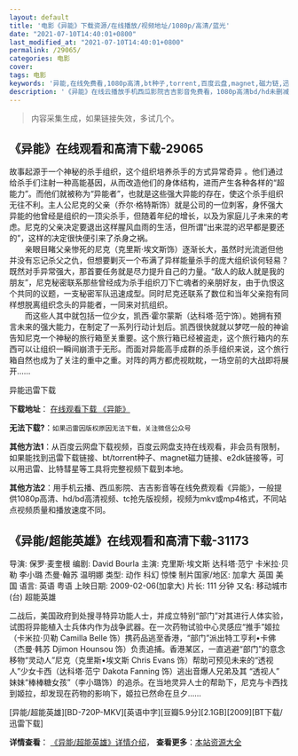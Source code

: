 ```yaml
---
layout: default
title: '电影《异能》下载资源/在线播放/视频地址/1080p/高清/蓝光'
date: "2021-07-10T14:40:01+0800"
last_modified_at: "2021-07-10T14:40:01+0800"
permalink: /29065/
categories: 电影
cover:
tags: 电影
keywords: '异能,在线免费看,1080p高清,bt种子,torrent,百度云盘,magnet,磁力链,迅雷下载资源'
description: '《异能》在线云播放手机西瓜影院吉吉影音免费看，1080p高清bd/hd未删减完整版和tc抢先枪版，mkv/mp4格式，附带bt/torrent种子、magnet/磁力链、百度云盘、网盘资源迅雷下载链接'
---
```


>内容采集生成，如果链接失效，多试几个。


## 《异能》在线观看和高清下载-29065

故事起源于一个神秘的杀手组织，这个组织培养杀手的方式异常奇异 。他们通过给杀手们注射一种高能基因，从而改造他们的身体结构，进而产生各种各样的“超能力&rdquo;。而他们就被称为&ldquo;异能者&rdquo;，也就是这些强大异能的存在，使这个杀手组织无往不利。主人公尼克的父亲（乔尔·格特斯饰）就是公司的一位刺客，身怀强大异能的他曾经是组织的一顶尖杀手，但随着年纪的增长，以及为家庭儿子未来的考虑。尼克的父亲决定要退出这样腥风血雨的生活，但所谓&ldquo;出来混的迟早都是要还的&rdquo;，这样的决定很快便引来了杀身之祸。<br />　　亲眼目睹父亲惨死的尼克（克里斯&middot;埃文斯饰）逐渐长大，虽然时光流逝但他并没有忘记杀父之仇，但想要剿灭一个布满了异样能量杀手的庞大组织谈何轻易？既然对手异常强大，那首要任务就是尽力提升自己的力量。&ldquo;敌人的敌人就是我的朋友&rdquo;，尼克秘密联系那些曾经成为杀手组织刀下亡魂者的亲朋好友，由于仇恨这个共同的议题，一支秘密军队迅速成型。同时尼克还联系了数位和当年父亲抱有同样想脱离组织念头的异能者，一同来对抗组织。<br />　　而这些人其中就包括一位少女，凯西·霍尔蒙斯（达科塔·范宁饰）。她拥有预言未来的强大能力，在制定了一系列行动计划后。凯西很快就就以梦呓一般的神谕告知尼克一个神秘的旅行箱至关重要。这个旅行箱已经被盗走，这个旅行箱内的东西可以让组织一瞬间崩溃于无形。而面对异能高手成群的杀手组织来说，这个旅行箱自然也成为了关注的重中之重。对阵的两方都虎视眈眈，一场空前的大战即将展开……


异能迅雷下载

**下载地址**： [在线观看下载 《异能》](https://www.993dy.com//vod-detail-id-19491.html) 


**无法下载?**：`如果迅雷因版权原因无法下载，关注微信公众号 `

**其他方法1**：从百度云网盘下载视频，百度云网盘支持在线观看，非会员有限制，如果能找到迅雷下载链接、bt/torrent种子、magnet磁力链接、e2dk链接等，可以用迅雷、比特彗星等工具将完整视频下载到本地。

**其他方法2**：用手机云播、西瓜影院、吉吉影音等在线免费观看《异能》，一般提供1080p高清、hd/bd高清视频、tc抢先版视频，视频为mkv或mp4格式，不同站点视频质量和播放速度不同。


## 《异能/超能英雄》在线观看和高清下载-31173

导演: 保罗·麦奎根 编剧: David Bourla 主演: 克里斯·埃文斯 达科塔·范宁 卡米拉·贝勒 李小璐 杰曼·翰苏 温明娜 类型: 动作 科幻 惊悚 制片国家/地区: 加拿大 英国 美国 语言: 英语 粤语 上映日期: 2009-02-06(加拿大) 片长: 111 分钟 又名: 移动城市(台) 超能英雄

二战后，美国政府到处搜寻特异功能人士，并成立特别“部门”对其进行人体实验，试图将异能植入士兵体内作为战争武器。在一次药物试验中心灵感应“推手”姬拉（卡米拉·贝勒 Camilla Belle 饰）携药品逃至香港，“部门”派出特工亨利•卡佛（杰曼·韩苏 Djimon Hounsou 饰）负责追捕。香港某区，一直逃避“部门”的意念移物“灵动人”尼克（克里斯•埃文斯 Chris Evans 饰）帮助可预见未来的“透视人”少女卡西（达科塔·范宁 Dakota Fanning 饰）逃出音爆人兄弟及其 “透视人” 妹妹“棒棒糖女孩”（李小璐饰）的追杀。在当地灵异人士的帮助下，尼克与卡西找到姬拉，却发现在药物的影响下，姬拉已然命在旦夕……


[异能/超能英雄][BD-720P-MKV][英语中字][豆瓣5.9分][2.1GB][2009][BT下载/迅雷下载]

**详情查看**： [《异能/超能英雄》详情介绍](/movie/31173/)， **查看更多**：[本站资源大全](/movie/t/all/)

